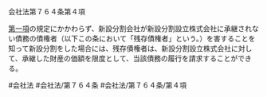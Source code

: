 会社法第７６４条第４項

[第一項](会社法＿＿＿＿第７６４条第１項)の規定にかかわらず、新設分割会社が新設分割設立株式会社に承継されない債務の債権者（以下この条において「残存債権者」という。）を害することを知って新設分割をした場合には、残存債権者は、新設分割設立株式会社に対して、承継した財産の価額を限度として、当該債務の履行を請求することができる。

#会社法
#会社法/第７６４条
#会社法/第７６４条/第４項
